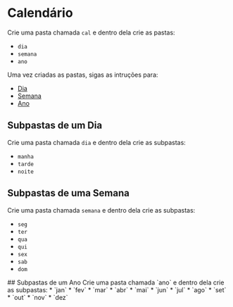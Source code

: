 # Calendário
Crie uma pasta chamada `cal` e dentro dela crie as pastas:
* `dia`
* `semana`
* `ano`

Uma vez criadas as pastas, sigas as intruções para:
* [Dia](#dia) 
* [Semana](#semana)
* [Ano](#ano)

<a name="dia">

## Subpastas de um Dia
Crie uma pasta chamada `dia` e dentro dela crie as subpastas:
* `manha`
* `tarde`
* `noite`

<a name="semana">

## Subpastas de uma Semana
Crie uma pasta chamada `semana` e dentro dela crie as subpastas:
* `seg`
* `ter`
* `qua`
* `qui`
* `sex`
* `sab`
* `dom`

<a name="ano">
## Subpastas de um Ano
Crie uma pasta chamada `ano` e dentro dela crie as subpastas:
* `jan`
* `fev`
* `mar`
* `abr`
* `mai`
* `jun`
* `jul`
* `ago`
* `set`
* `out`
* `nov`
* `dez`
